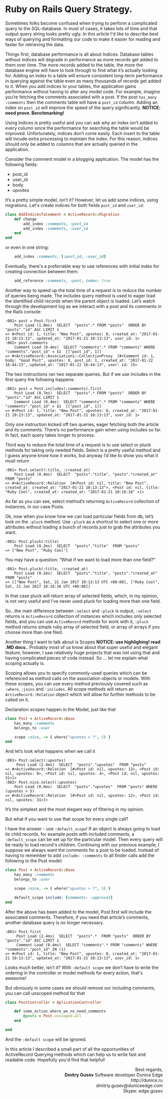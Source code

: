 # Ruby on Rails Query Strategy.

Sometimes folks become confused when trying to perform a complicated query to the SQL-database. In most of cases, it takes lots of time and that output query string looks pretty ugly. In this article I'd like to describe best ways of querying and formatting our code to make it easier for reading and faster for retrieving the data.


Things first, database performance is all about Indices. Database tables without indices will degrade in performance as more records get added to them over time. The more records added to the table, the more the database engine will have to look through to find what it’s actually looking for. Adding an index to a table will ensure consistent long-term performance in querying against the table even as many thousands of records get added to it. When you add indices to your tables, the application gains performance without having to alter any model code. For example, imagine you’re fetching the comments associated with a post. If the post `has_many :comments` then the comments table will have a `post_id` column. Adding an index on `post_id` will improve the speed of the query significantly. **NOTICE: need prove. Benchmarking!**


Using Indices is pretty useful and you can ask why an index isn’t added to every column since the performance for searching the table would be improved. Unfortunately, indices don’t come easily. Each insert to the table will incude extra processing to maintain the index. For this reason, indices should only be added to columns that are actually queried in the application.


Consider the comment model in a blogging application. The model has the following fields:

   * post_id 
   * user_id 
   * body 
   * upvotes 

It’s a pretty simple model, isn’t it? However, let us add some indices, using migrations. Let's create indices for both fields `post_id` and `user_id`:

```ruby
class AddIndicesToComment < ActiveRecord::Migration
    def change
        add_index :comments, :post_id
        add_index :comments, :user_id
    end
end
```
or even in one string:
```ruby
    add_index :comments, [:post_id, :user_id]
```
Eventually, there's a preferrable way to use references with initial index for creating connection between them:
```ruby
    add_reference :comments, :post, index: true
```

Another way to speed up the total time of a request is to reduce the number of queries being made. The includes query method is used to eager load the identified child records when the parent object is loaded. Let’s watch through the development log as we interact with a post and its comments in the Rails console:

```
:001> post = Post.first
    Post Load (1.0ms)  SELECT  "posts".* FROM "posts"  ORDER BY "posts"."id" ASC LIMIT 1
=> #<Post id: 1, title: "New Post", upvotes: 0, created_at: "2017-01-21 10:13:13", updated_at: "2017-01-21 10:13:13", user_id: 1>
:002> post.comments
    Comment Load (0.4ms)  SELECT "comments".* FROM "comments" WHERE "comments"."post_id" = $1  [["post_id", 1]]
=> #<ActiveRecord::Associations::CollectionProxy  [#<Comment id: 1, body: "Good Post", upvotes: 0, post_id: 1, created_at: "2017-01-22 16:44:13", updated_at: "2017-01-22 16:44:13", user: id: 15>
```

The two instructions ran two separate queries. But if we use includes in the first query the following happens:

```
:001> post = Post.includes(:comments).first
    Post Load (0.7ms)  SELECT  "posts".* FROM "posts"  ORDER BY "posts"."id" ASC LIMIT 1
    Comment Load (0.4ms)  SELECT "comments".* FROM "comments" WHERE "comments"."post_id" = $1  [["post_id", 1]]
=> #<Post id: 1, title: "New Post", upvotes: 0, created_at: "2017-01-21 10:13:13", updated_at: "2017-01-21 10:13:13", user_id: 1>
```
Only one instruction kicked off two queries, eager fetching both the article and its comments. There’s no performance gain when using includes so far. In fact, each query takes longer to process.



Third way to reduce the total time of a request is to use select or pluck methods for taking only needed fields. Select is a pretty useful method and I guess anyone know how it works, but anyway I’d like to show you what it must return

```
:001> Post.select(:title, :created_at)
    Post Load (0.4ms)  SELECT  "posts"."title", "posts"."created_at"  FROM "posts"
=> #<ActiveRecord::Relation  [#<Post id: nil, title: "New Post", created_at: created_at: "2017-01-21 10:13:13">, <Post id: nil, title: "Ruby Cool", created_at: created_at: "2017-01-21 10:16:16" >]>
```

As far as you can see, select method’s returning `ActiveRecord` collection of instances, in our case Posts.

Ok, now when you know how we can load particular fields from db, let’s look on the `:pluck` method. Use `:pluck` as a shortcut to select one or more attributes without loading a bunch of records just to grab the attributes you want.

```
:001> Post.pluck(:title)
    Post Load (0.2ms)  SELECT  "posts"."title"  FROM "posts"
=> ["New Post", "Ruby Cool"]
```

You may have a question: “What if we want to load more than one field?”

```
:001> Post.pluck(:title, :created_at)
    Post Load (0.2ms)  SELECT  "posts"."title", "posts"."created_at"  FROM "posts"
=> [["New Post", Sat, 21 Jan 2017 10:13:13 UTC +00:00], ["Ruby Cool", Sat, 21 Jan 2017 10:16:16 UTC +00:00]]
```


In that case pluck will return array of selected fields, which, in my opinion, is not very useful and I’ve never used pluck for loading more than one field.

So...the main difference between `:select` and `:pluck` is output, `:select` returns is `ActiveRecord` collection of instances which includes only selected fields, and you can use `ActiveRecord` methods for work with it, `:pluck` method returns simple ruby array of selected field, or array of arrays if you choose more than one filed.

Another thing I want to talk about is Scopes **NOTICE: use highlighing! read .MD docs.**. Probably most of us know about that super useful and elegant feature, however, I saw relatively huge projects that was not using that and having complicated pieces of code instead. So … let me explain what scoping actually is.


Scoping allows you to specify commonly-used queries which can be referenced as method calls on the association objects or models. With these scopes, you can use every method previously covered such as `:where`, `:joins` and `:includes`. All scope methods will return an `ActiveRecord::Relation` object which will allow for further methods to be called on it.




Declaration scopes happen in the Model, just like that

```ruby
class Post < ActiveRecord::Base
    has_many :comments
    belongs_to :user

    scope :nice, -> { where("upvotes > ?", 5) }
end
```
And let’s look what happens when we call it
```
:001> Post.select(:upvotes)
     Post Load (2.4ms)  SELECT  "posts"."upvotes"  FROM "posts"
=> #<ActiveRecord::Relation  [#<Post id: nil, upvotes: 12>, <Post id: nil, upvotes: 0>, <Post id: nil, upvotes: 4>, <Post id: nil, upvotes: 31>]>
:002> Post.nice.select(:upvotes)
    Post Load (0.6ms)  SELECT  "posts"."upvotes"  FROM "posts" WHERE (upvotes > 5)
=> #<ActiveRecord::Relation  [#<Post id: nil, upvotes: 12>, <Post id: nil, upvotes: 31>]>
```

It’s the simplest and the most elegant way of filtering in my opinion.


But what if you want to use that scope for every single call?


I have the answer - use `:default_scope`!
If an object is always going to load its child records, for example posts with included comments, a `:default_scope` can be set up for the particular model. Then every query will be ready to load record's children. Continuing with our previous example, I suppose we always want the comments for a post to be loaded. Instead of having to remember to add `include: :comments` to all finder calls add the following to the Post model:




```ruby
class Post < ActiveRecord::Base
    has_many :comments
    belongs_to :user

    scope :nice, -> { where("upvotes > ?", 5) }

    default_scope include: {comments: :approval}
end
```

After the above has been added to the model, Post.first will include the associated comments. Therefore, if you need that article’s comments, another database query is no longer necessary.

```
:001> Post.first
     Post Load (2.4ms)  SELECT  "posts".*  FROM "posts"  ORDER BY "posts"."id" ASC LIMIT 1
     Comment Load (0.4ms)  SELECT "comments".* FROM "comments" WHERE "comments"."post_id" IN (1)
=> #<Post id: 1, title: "New Post", upvotes: 0, created_at: "2017-01-21 10:13:13", updated_at: "2017-01-21 10:13:13", user_id: 1>
```

Looks much better, isn’t it? With `:default scope` we don’t have to write the ordering in the controller or model methods for every action, that's awesome!


But obviously in some cases we should remove our including comments, you can call unscoped method for that

```ruby
class PostController < AplicationController

    def some_action_where_we_no_need_comments
        @posts = Post.unscoped.all
    end

end
```

And the `:default scope` will be ignored.


In this article I described a small part of all the opportunities of ActiveRecord Querying methods which can help us to write fast and readable code. Hopefully you'd find that helpful!

<div align="right">Best regards,</div>
<div align="right"> <b>Dmitry Gusev</b> Software developer Dunice Edge </div>
<div align="right">http://dunice.ru</div>
<div align="right">dmitriy.gusev@duniceedge.com</div>
<div align="right">Skype: edge.gusev</div>
